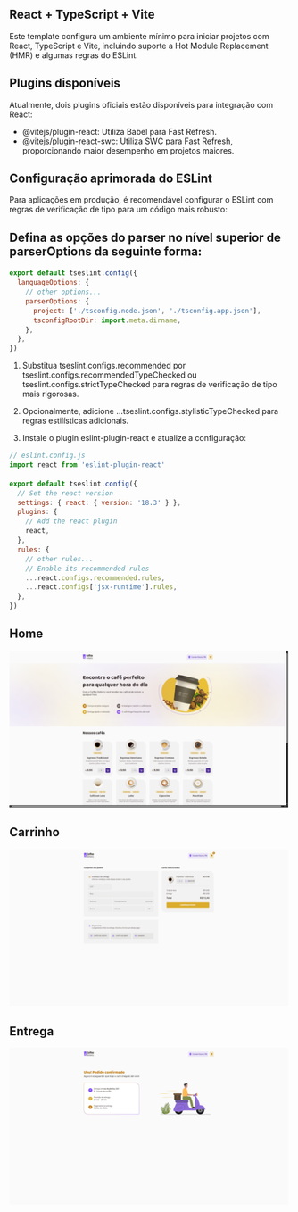 ## React + TypeScript + Vite
Este template configura um ambiente mínimo para iniciar projetos com React, TypeScript e Vite, incluindo suporte a Hot Module Replacement (HMR) e algumas regras do ESLint.

## Plugins disponíveis
Atualmente, dois plugins oficiais estão disponíveis para integração com React:

* @vitejs/plugin-react: Utiliza Babel para Fast Refresh.
* @vitejs/plugin-react-swc: Utiliza SWC para Fast Refresh, proporcionando maior desempenho em projetos maiores.

## Configuração aprimorada do ESLint
Para aplicações em produção, é recomendável configurar o ESLint com regras de verificação de tipo para um código mais robusto:

## Defina as opções do parser no nível superior de parserOptions da seguinte forma:

```js
export default tseslint.config({
  languageOptions: {
    // other options...
    parserOptions: {
      project: ['./tsconfig.node.json', './tsconfig.app.json'],
      tsconfigRootDir: import.meta.dirname,
    },
  },
})
```

1. Substitua tseslint.configs.recommended por tseslint.configs.recommendedTypeChecked ou tseslint.configs.strictTypeChecked para regras de verificação de tipo mais rigorosas.

2. Opcionalmente, adicione ...tseslint.configs.stylisticTypeChecked para regras estilísticas adicionais.

3. Instale o plugin eslint-plugin-react e atualize a configuração:

```js
// eslint.config.js
import react from 'eslint-plugin-react'

export default tseslint.config({
  // Set the react version
  settings: { react: { version: '18.3' } },
  plugins: {
    // Add the react plugin
    react,
  },
  rules: {
    // other rules...
    // Enable its recommended rules
    ...react.configs.recommended.rules,
    ...react.configs['jsx-runtime'].rules,
  },
})
```
## Home
<img src="page-1.png" alt="Descrição da Imagem" width="500"/>

## Carrinho
<img src="page-3.png" alt="Descrição da Imagem" width="500"/>

## Entrega
<img src="page-2.png" alt="Descrição da Imagem" width="500"/>